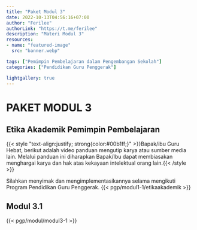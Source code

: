 ```yaml
---
title: "Paket Modul 3"
date: 2022-10-13T04:56:16+07:00
author: "Ferilee"
authorLink: "https://t.me/ferilee"
description: "Materi Modul 3"
resources:
- name: "featured-image"
  src: "banner.webp"

tags: ["Pemimpin Pembelajaran dalam Pengembangan Sekolah"]
categories: ["Pendidikan Guru Penggerak"]

lightgallery: true
---
```

# PAKET MODUL 3
## Etika Akademik Pemimpin Pembelajaran
{{< style "text-align:justify; strong{color:#00b1ff;}" >}}Bapak/ibu Guru Hebat, berikut adalah video panduan mengutip karya atau sumber media lain. Melalui panduan ini diharapkan Bapak/Ibu dapat membiasakan menghargai karya dan hak atas kekayaan intelektual orang lain.{{< /style >}}

Silahkan menyimak dan mengimplementasikannya selama mengikuti Program Pendidikan Guru Penggerak.
{{< pgp/modul1-1/etikaakademik >}}

## Modul 3.1
{{< pgp/modul/modul3-1 >}}
